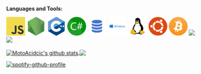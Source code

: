 **Languages and Tools:**  

<code><img height="50" src="https://raw.githubusercontent.com/github/explore/80688e429a7d4ef2fca1e82350fe8e3517d3494d/topics/javascript/javascript.png"></code>
<code><img height="50" src="https://raw.githubusercontent.com/github/explore/80688e429a7d4ef2fca1e82350fe8e3517d3494d/topics/nodejs/nodejs.png"></code> 
<code><img height="50"  src="https://raw.githubusercontent.com/github/explore/80688e429a7d4ef2fca1e82350fe8e3517d3494d/topics/cpp/cpp.png"></code>
<code><img height="50"  src="https://raw.githubusercontent.com/github/explore/80688e429a7d4ef2fca1e82350fe8e3517d3494d/topics/csharp/csharp.png"></code>
<code><img height="50"  src="https://raw.githubusercontent.com/github/explore/80688e429a7d4ef2fca1e82350fe8e3517d3494d/topics/sql/sql.png"></code>
<code><img height="50"  src="https://raw.githubusercontent.com/github/explore/80688e429a7d4ef2fca1e82350fe8e3517d3494d/topics/windows/windows.png"></code>
<code><img height="50"  src="https://raw.githubusercontent.com/github/explore/80688e429a7d4ef2fca1e82350fe8e3517d3494d/topics/linux/linux.png"></code>
<code><img height="50"  src="https://raw.githubusercontent.com/github/explore/80688e429a7d4ef2fca1e82350fe8e3517d3494d/topics/ubuntu/ubuntu.png"></code>
<code><img height="50"  src="https://raw.githubusercontent.com/github/explore/80688e429a7d4ef2fca1e82350fe8e3517d3494d/topics/bitcoin/bitcoin.png"></code>
<code><img height="50"  src="https://upload.wikimedia.org/wikipedia/commons/9/98/Solidity_logo.svg"></code>
<code><img height="50"  src="https://upload.wikimedia.org/wikipedia/commons/thumb/6/6f/Ethereum-icon-purple.svg/1200px-Ethereum-icon-purple.svg.png"></code>


<a href="https://github.com/MotoAcidic/github-readme-stats">
  <img align="center" src="https://github-readme-stats.vercel.app/api?username=MotoAcidic&show_icons=true&include_all_commits=true&theme=radical" alt="MotoAcidcic's github stats" />
</a>
<a href="https://github.com/MotoAcidic/github-readme-stats">
  <!-- Change the `github-readme-stats.anuraghazra1.vercel.app` to `github-readme-stats.vercel.app`  -->
  <img align="center" src="https://github-readme-stats.vercel.app/api/top-langs/?username=MotoAcidic&layout=compact&theme=radical" />
</a>


[![spotify-github-profile](https://spotify-github-profile.vercel.app/api/view?uid=tfinch01&cover_image=true&theme=default)](https://spotify-github-profile.vercel.app/api/view?uid=tfinch01&redirect=true)
